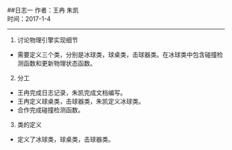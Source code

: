 ##日志一
作者：王冉 朱凯    
时间：2017-1-4
***
1. 讨论物理引擎实现细节    
 * 需要定义三个类，分别是冰球类，球桌类，击球器类。在冰球类中包含碰撞检测函数和更新物理状态函数。   
2. 分工
 * 王冉完成日志记录，朱凯完成文档编写。
 * 王冉定义球桌类，击球器类，朱凯定义冰球类。
 * 合作完成碰撞检测函数。
3. 类的定义
 * 定义了冰球类，球桌类，击球器类。